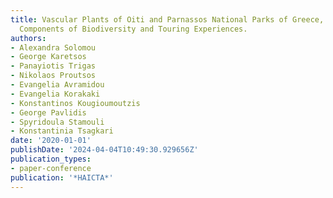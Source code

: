 ```yaml
---
title: Vascular Plants of Oiti and Parnassos National Parks of Greece, as Important
  Components of Biodiversity and Touring Experiences.
authors:
- Alexandra Solomou
- George Karetsos
- Panayiotis Trigas
- Nikolaos Proutsos
- Evangelia Avramidou
- Evangelia Korakaki
- Konstantinos Kougioumoutzis
- George Pavlidis
- Spyridoula Stamouli
- Konstantinia Tsagkari
date: '2020-01-01'
publishDate: '2024-04-04T10:49:30.929656Z'
publication_types:
- paper-conference
publication: '*HAICTA*'
---
```

